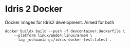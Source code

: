 # Idris 2 Docker

Docker images for Idris2 development. Aimed for both 

```
docker buildx build --push -f devcontainer.Dockerfile \
    --platform linux/amd64,linux/arm64 \
    --tag joshuanianji/idris-docker-test:latest .
```